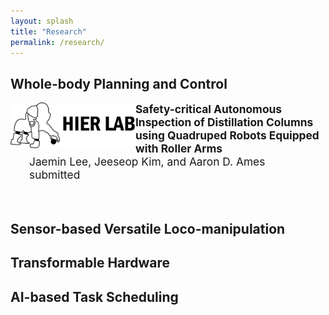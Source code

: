 ```yaml
---
layout: splash
title: "Research"
permalink: /research/
---
```


## Whole-body Planning and Control

<img src="/assets/images/logo.jpg" align="left" width="200px"/>
<p style="font-size:13pt; margin-left: 30px">
  <b>Safety-critical Autonomous Inspection of Distillation Columns using Quadruped Robots Equipped with Roller Arms</b> <br>
  Jaemin Lee, Jeeseop Kim, and Aaron D. Ames <br>
  submitted 
</p>

<br clear="left"/>

## Sensor-based Versatile Loco-manipulation

## Transformable Hardware

## AI-based Task Scheduling

